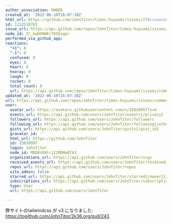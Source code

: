 ```yaml
---
author_association: OWNER
created_at: '2022-06-10T16:07:38Z'
html_url: https://github.com/JohnTitor/times-huyuumi/issues/27#issuecomment-1152518763
id: 1152518763
issue_url: https://api.github.com/repos/JohnTitor/times-huyuumi/issues/27
node_id: IC_kwDOHWEcT85Esgpr
performed_via_github_app: 
reactions:
  "+1": 0
  "-1": 0
  confused: 0
  eyes: 0
  heart: 0
  hooray: 0
  laugh: 0
  rocket: 0
  total_count: 0
  url: https://api.github.com/repos/JohnTitor/times-huyuumi/issues/comments/1152518763/reactions
updated_at: '2022-06-10T16:07:38Z'
url: https://api.github.com/repos/JohnTitor/times-huyuumi/issues/comments/1152518763
user:
  avatar_url: https://avatars.githubusercontent.com/u/25030997?v=4
  events_url: https://api.github.com/users/JohnTitor/events{/privacy}
  followers_url: https://api.github.com/users/JohnTitor/followers
  following_url: https://api.github.com/users/JohnTitor/following{/other_user}
  gists_url: https://api.github.com/users/JohnTitor/gists{/gist_id}
  gravatar_id: ''
  html_url: https://github.com/JohnTitor
  id: 25030997
  login: JohnTitor
  node_id: MDQ6VXNlcjI1MDMwOTk3
  organizations_url: https://api.github.com/users/JohnTitor/orgs
  received_events_url: https://api.github.com/users/JohnTitor/received_events
  repos_url: https://api.github.com/users/JohnTitor/repos
  site_admin: false
  starred_url: https://api.github.com/users/JohnTitor/starred{/owner}{/repo}
  subscriptions_url: https://api.github.com/users/JohnTitor/subscriptions
  type: User
  url: https://api.github.com/users/JohnTitor

---
```

弊サイトのtailwindcss が v3 になりました: https://togithub.com/JohnTitor/2k36.org/pull/243